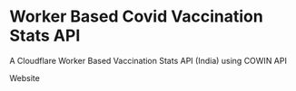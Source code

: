 # Worker Based Covid Vaccination Stats API

A Cloudflare Worker Based Vaccination Stats API (India) using COWIN API

Website
